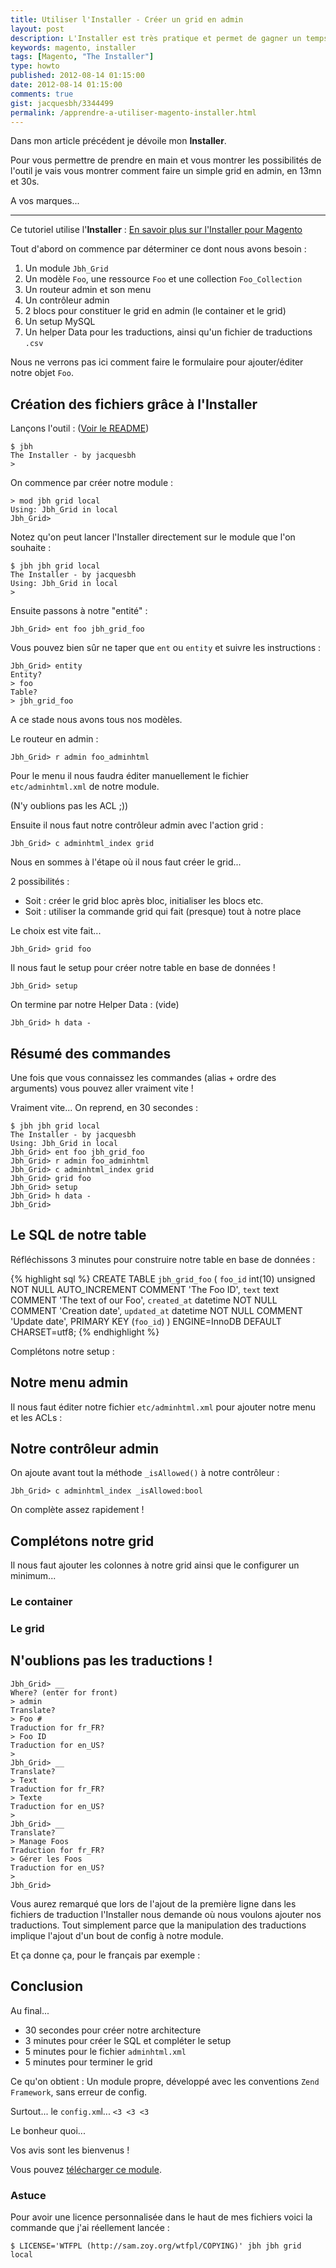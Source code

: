 ```yaml
---
title: Utiliser l'Installer - Créer un grid en admin
layout: post
description: L'Installer est très pratique et permet de gagner un temps fou ! Apprenez à l'utiliser.
keywords: magento, installer
tags: [Magento, "The Installer"]
type: howto
published: 2012-08-14 01:15:00
date: 2012-08-14 01:15:00
comments: true
gist: jacquesbh/3344499
permalink: /apprendre-a-utiliser-magento-installer.html
---
```


Dans mon article précédent je dévoile mon **Installer**.

Pour vous permettre de prendre en main et vous montrer les possibilités de l'outil je vais vous montrer comment faire un simple grid en admin, en 13mn et 30s.

A vos marques...

<!-- more start -->

<hr />

Ce tutoriel utilise l'**Installer** : [En savoir plus sur l'Installer pour Magento](http://jacques.sh/the-installer-v1.html)

Tout d'abord on commence par déterminer ce dont nous avons besoin :

1.  Un module `Jbh_Grid`
2.  Un modèle `Foo`, une ressource `Foo` et une collection `Foo_Collection`
3.  Un routeur admin et son menu
4.  Un contrôleur admin
5.  2 blocs pour constituer le grid en admin (le container et le grid)
6.  Un setup MySQL
7.  Un helper Data pour les traductions, ainsi qu'un fichier de traductions `.csv`

Nous ne verrons pas ici comment faire le formulaire pour ajouter/éditer notre objet `Foo`.

## Création des fichiers grâce à l'Installer

Lançons l'outil : ([Voir le README][readme_function])

    $ jbh
    The Installer - by jacquesbh
    >

On commence par créer notre module :

    > mod jbh grid local
    Using: Jbh_Grid in local
    Jbh_Grid>

Notez qu'on peut lancer l'Installer directement sur le module que l'on souhaite :

    $ jbh jbh grid local
    The Installer - by jacquesbh
    Using: Jbh_Grid in local
    >

Ensuite passons à notre "entité" :

    Jbh_Grid> ent foo jbh_grid_foo

Vous pouvez bien sûr ne taper que `ent` ou `entity` et suivre les instructions :

    Jbh_Grid> entity
    Entity?
    > foo
    Table?
    > jbh_grid_foo

A ce stade nous avons tous nos modèles.

Le routeur en admin :

    Jbh_Grid> r admin foo_adminhtml

Pour le menu il nous faudra éditer manuellement le fichier `etc/adminhtml.xml` de notre module.

(N'y oublions pas les ACL ;))

Ensuite il nous faut notre contrôleur admin avec l'action grid :

    Jbh_Grid> c adminhtml_index grid

Nous en sommes à l'étape où il nous faut créer le grid...

2 possibilités :

*  Soit : créer le grid bloc après bloc, initialiser les blocs etc.
*  Soit : utiliser la commande grid qui fait (presque) tout à notre place

Le choix est vite fait...

    Jbh_Grid> grid foo

Il nous faut le setup pour créer notre table en base de données !

    Jbh_Grid> setup

On termine par notre Helper Data : (vide)

    Jbh_Grid> h data -

## Résumé des commandes

Une fois que vous connaissez les commandes (alias + ordre des arguments) vous pouvez aller vraiment vite !

Vraiment vite... On reprend, en 30 secondes :

    $ jbh jbh grid local
    The Installer - by jacquesbh
    Using: Jbh_Grid in local
    Jbh_Grid> ent foo jbh_grid_foo
    Jbh_Grid> r admin foo_adminhtml
    Jbh_Grid> c adminhtml_index grid
    Jbh_Grid> grid foo
    Jbh_Grid> setup
    Jbh_Grid> h data -
    Jbh_Grid>

## Le SQL de notre table

Réfléchissons 3 minutes pour construire notre table en base de données :

{% highlight sql %}
CREATE TABLE `jbh_grid_foo` (
  `foo_id` int(10) unsigned NOT NULL AUTO_INCREMENT COMMENT 'The Foo ID',
  `text` text COMMENT 'The text of our Foo',
  `created_at` datetime NOT NULL COMMENT 'Creation date',
  `updated_at` datetime NOT NULL COMMENT 'Update date',
  PRIMARY KEY (`foo_id`)
) ENGINE=InnoDB DEFAULT CHARSET=utf8;
{% endhighlight %}

Complétons notre setup :

<script src="https://gist.github.com/jacquesbh/3344499.js?file=app/code/local/Jbh/Grid/sql/jbh_grid_setup/mysql4-install-0.1.0.php"></script>

## Notre menu admin

Il nous faut éditer notre fichier `etc/adminhtml.xml` pour ajouter notre menu et les ACLs :

<script src="https://gist.github.com/jacquesbh/3344499.js?file=app/code/local/Jbh/Grid/etc/adminhtml.xml"></script>

## Notre contrôleur admin

On ajoute avant tout la méthode `_isAllowed()` à notre contrôleur :

    Jbh_Grid> c adminhtml_index _isAllowed:bool

On complète assez rapidement !

<script src="https://gist.github.com/jacquesbh/3344499.js?file=app/code/local/Jbh/Grid/controllers/Adminhtml/IndexController.php"></script>

## Complétons notre grid

Il nous faut ajouter les colonnes à notre grid ainsi que le configurer un minimum...

### Le container

<script src="https://gist.github.com/jacquesbh/3344499.js?file=app/code/local/Jbh/Grid/Block/Adminhtml/Foo.php"></script>

### Le grid

<script src="https://gist.github.com/jacquesbh/3344499.js?file=app/code/local/Jbh/Grid/Block/Adminhtml/Foo/Grid.php"></script>

## N'oublions pas les traductions !

    Jbh_Grid> __
    Where? (enter for front)
    > admin
    Translate?
    > Foo #
    Traduction for fr_FR?
    > Foo ID
    Traduction for en_US?
    > 
    Jbh_Grid> __
    Translate?
    > Text
    Traduction for fr_FR?
    > Texte
    Traduction for en_US?
    > 
    Jbh_Grid> __
    Translate?
    > Manage Foos
    Traduction for fr_FR?
    > Gérer les Foos
    Traduction for en_US?
    > 
    Jbh_Grid>

Vous aurez remarqué que lors de l'ajout de la première ligne dans les fichiers de traduction l'Installer nous demande où nous voulons ajouter nos traductions. Tout simplement parce que la manipulation des traductions implique l'ajout d'un bout de config à notre module.

Et ça donne ça, pour le français par exemple :

<script src="https://gist.github.com/jacquesbh/3344499.js?file=app/locales/fr_FR/Jbh_Grid.csv"></script>

## Conclusion

Au final...

*   30 secondes pour créer notre architecture
*   3 minutes pour créer le SQL et compléter le setup
*   5 minutes pour le fichier `adminhtml.xml`
*   5 minutes pour terminer le grid

Ce qu'on obtient : Un module propre, développé avec les conventions `Zend Framework`, sans erreur de config.

Surtout... le `config.xm`l... `<3 <3 <3`

<script src="https://gist.github.com/jacquesbh/3344499.js?file=app/code/local/Jbh/Grid/etc/config.xml"></script>

Le bonheur quoi...

Vos avis sont les bienvenus !

Vous pouvez [télécharger ce module][download].

### Astuce

Pour avoir une licence personnalisée dans le haut de mes fichiers voici la commande que j'ai réellement lancée :

    $ LICENSE='WTFPL (http://sam.zoy.org/wtfpl/COPYING)' jbh jbh grid local

<!-- more end -->

[readme_function]: https://github.com/jacquesbh/Installer/tree/v1#bash-function-required
[download]: https://gist.github.com/jacquesbh/3344499/download
